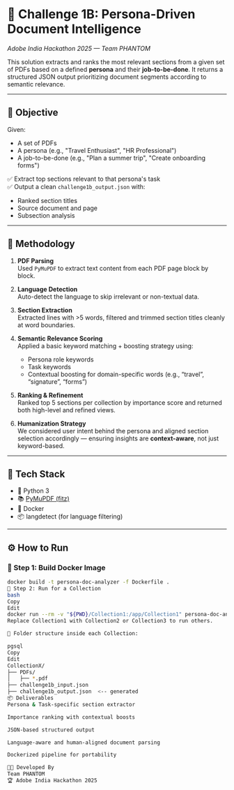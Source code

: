 # 📘 Challenge 1B: Persona-Driven Document Intelligence  
*Adobe India Hackathon 2025 — Team PHANTOM*

This solution extracts and ranks the most relevant sections from a given set of PDFs based on a defined **persona** and their **job-to-be-done**. It returns a structured JSON output prioritizing document segments according to semantic relevance.

---

## 🎯 Objective

Given:
- A set of PDFs
- A persona (e.g., "Travel Enthusiast", "HR Professional")
- A job-to-be-done (e.g., "Plan a summer trip", "Create onboarding forms")

✅ Extract top sections relevant to that persona's task  
✅ Output a clean `challenge1b_output.json` with:
- Ranked section titles  
- Source document and page  
- Subsection analysis  

---

## 🧠 Methodology

1. **PDF Parsing**  
   Used `PyMuPDF` to extract text content from each PDF page block by block.

2. **Language Detection**  
   Auto-detect the language to skip irrelevant or non-textual data.

3. **Section Extraction**  
   Extracted lines with >5 words, filtered and trimmed section titles cleanly at word boundaries.

4. **Semantic Relevance Scoring**  
   Applied a basic keyword matching + boosting strategy using:
   - Persona role keywords  
   - Task keywords  
   - Contextual boosting for domain-specific words (e.g., “travel”, “signature”, “forms”)

5. **Ranking & Refinement**  
   Ranked top 5 sections per collection by importance score and returned both high-level and refined views.

6. **Humanization Strategy**  
   We considered user intent behind the persona and aligned section selection accordingly — ensuring insights are **context-aware**, not just keyword-based.

---

## 🧰 Tech Stack

- 🐍 Python 3  
- 📚 [PyMuPDF (fitz)](https://pymupdf.readthedocs.io/)  
- 🐳 Docker  
- 📦 langdetect (for language filtering)

---

## ⚙️ How to Run

### 🔨 Step 1: Build Docker Image

```bash
docker build -t persona-doc-analyzer -f Dockerfile .
🚀 Step 2: Run for a Collection
bash
Copy
Edit
docker run --rm -v "${PWD}/Collection1:/app/Collection1" persona-doc-analyzer Collection1
Replace Collection1 with Collection2 or Collection3 to run others.

📂 Folder structure inside each Collection:

pgsql
Copy
Edit
CollectionX/
├── PDFs/
│   ├── *.pdf
├── challenge1b_input.json
├── challenge1b_output.json  <-- generated
📦 Deliverables
Persona & Task-specific section extractor

Importance ranking with contextual boosts

JSON-based structured output

Language-aware and human-aligned document parsing

Dockerized pipeline for portability

👨‍💻 Developed By
Team PHANTOM
🏆 Adobe India Hackathon 2025
